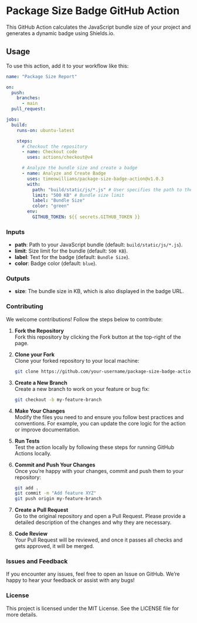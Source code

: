 # Package Size Badge GitHub Action

This GitHub Action calculates the JavaScript bundle size of your project and generates a dynamic badge using Shields.io.

## Usage

To use this action, add it to your workflow like this:

```yaml
name: "Package Size Report"

on:
  push:
    branches:
      - main
  pull_request:

jobs:
  build:
    runs-on: ubuntu-latest

    steps:
      # Checkout the repository
      - name: Checkout code
        uses: actions/checkout@v4

      # Analyze the bundle size and create a badge
      - name: Analyze and Create Badge
        uses: timeowilliams/package-size-badge-action@v1.0.3
        with:
          path: "build/static/js/*.js" # User specifies the path to their JS bundle
          limit: "500 KB" # Bundle size limit
          label: "Bundle Size"
          color: "green"
        env:
          GITHUB_TOKEN: ${{ secrets.GITHUB_TOKEN }}
```

### Inputs

- **path**: Path to your JavaScript bundle (default: `build/static/js/*.js`).
- **limit**: Size limit for the bundle (default: `500 KB`).
- **label**: Text for the badge (default: `Bundle Size`).
- **color**: Badge color (default: `blue`).

### Outputs

- **size**: The bundle size in KB, which is also displayed in the badge URL.

### Contributing

We welcome contributions! Follow the steps below to contribute:

1. **Fork the Repository**  
   Fork this repository by clicking the Fork button at the top-right of the page.

2. **Clone your Fork**  
   Clone your forked repository to your local machine:

   ```bash
   git clone https://github.com/your-username/package-size-badge-action.git
   ```

3. **Create a New Branch**  
   Create a new branch to work on your feature or bug fix:

   ```bash
   git checkout -b my-feature-branch
   ```

4. **Make Your Changes**  
   Modify the files you need to and ensure you follow best practices and conventions. For example, you can update the core logic for the action or improve documentation.

5. **Run Tests**  
   Test the action locally by following these steps for running GitHub Actions locally.

6. **Commit and Push Your Changes**  
   Once you’re happy with your changes, commit and push them to your repository:

   ```bash
   git add .
   git commit -m "Add feature XYZ"
   git push origin my-feature-branch
   ```

7. **Create a Pull Request**  
   Go to the original repository and open a Pull Request. Please provide a detailed description of the changes and why they are necessary.

8. **Code Review**  
   Your Pull Request will be reviewed, and once it passes all checks and gets approved, it will be merged.

### Issues and Feedback

If you encounter any issues, feel free to open an Issue on GitHub. We’re happy to hear your feedback or assist with any bugs!

### License

This project is licensed under the MIT License. See the LICENSE file for more details.
